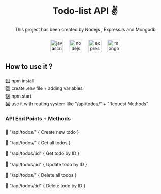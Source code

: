 <h1 align="center">Todo-list API ✌️</h1>

###

<p align="center">This project has been created by Nodejs , ExpressJs and Mongodb</p>

###

<div align="center">
  <img src="https://cdn.jsdelivr.net/gh/devicons/devicon/icons/javascript/javascript-original.svg" height="40" alt="javascript logo"  />
  <img width="12" />
  <img src="https://cdn.jsdelivr.net/gh/devicons/devicon/icons/nodejs/nodejs-original.svg" height="40" alt="nodejs logo"  />
  <img width="12" />
  <img src="https://cdn.jsdelivr.net/gh/devicons/devicon/icons/express/express-original.svg" height="40" alt="express logo"  />
  <img width="12" />
  <img src="https://cdn.jsdelivr.net/gh/devicons/devicon/icons/mongodb/mongodb-original.svg" height="40" alt="mongodb logo"  />
</div>

###

<h2 align="left">How to use it ?</h2>

###

<p align="left">1️⃣ npm install<br>2️⃣ create .env file + adding variables<br>3️⃣ npm start<br>4️⃣ use it with routing system like "/api/todos/" + "Request Methods"</p>

###

<h3 align="left">API End Points + Methods</h3>

###

<p align="left">🔗 <POST> "/api/todos/"  { Create new todo }<br><br>🔗 <GET> "/api/todos/"    { Get all todos }<br><br>🔗 <GET> "/api/todos/:id"    { Get todo by ID }<br><br>🔗 <PATCH> "/api/todos/:id"   { Update todo by ID }  <br><br>🔗 <DELETE> "/api/todos/"    { Delete all todos }<br><br>🔗 <DELETE> "/api/todos/:id"    { Delete todo by ID }</p>

###
